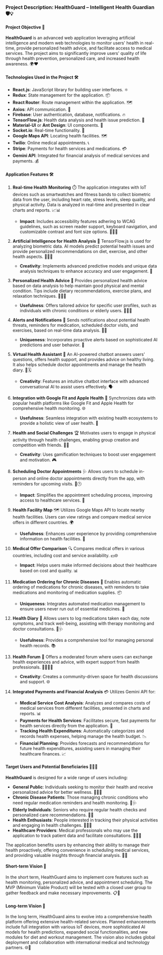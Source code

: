 ### Project Description: HealthGuard – Intelligent Health Guardian 🛡️💡

#### Project Objective 🎯
**HealthGuard** is an advanced web application leveraging artificial intelligence and modern web technologies to monitor users' health in real-time, provide personalized health advice, and facilitate access to medical services. The project aims to significantly improve users' quality of life through health prevention, personalized care, and increased health awareness. 🌍❤️

#### Technologies Used in the Project 🛠️
- **React.js**: JavaScript library for building user interfaces. ⚛️
- **Redux**: State management for the application. 📦
- **React Router**: Route management within the application. 🗺️
- **Axios**: API communication. 🔗
- **Firebase**: User authentication, database, notifications. 🔥
- **TensorFlow.js**: Health data analysis and health issue prediction. 🤖
- **Material-UI** or **Ant Design**: UI components. 🎨
- **Socket.io**: Real-time functionality. 📡
- **Google Maps API**: Locating health facilities. 🗺️
- **Twilio**: Online medical appointments. 📞
- **Stripe**: Payments for health services and medications. 💳
- **Gemini API**: Integrated for financial analysis of medical services and payments. 💰

#### Application Features 🛠️

1. **Real-time Health Monitoring** ⏱️
   The application integrates with IoT devices such as smartwatches and fitness bands to collect biometric data from the user, including heart rate, stress levels, sleep quality, and physical activity. Data is analyzed in real-time and presented in clear charts and reports. 📈📊  
   - **Impact**: Includes accessibility features adhering to WCAG guidelines, such as screen reader support, keyboard navigation, and customizable contrast and font size options. 🧑‍🦯🔠

2. **Artificial Intelligence for Health Analysis** 🧠
   TensorFlow.js is used for analyzing biometric data. AI models predict potential health issues and provide personalized recommendations on diet, exercise, and other health aspects. 🥗🏋️‍♂️  
   - **Creativity**: Implements advanced predictive models and unique data analysis techniques to enhance accuracy and user engagement. 🚀

3. **Personalized Health Advice** 💬
   Provides personalized health advice based on data analysis to help maintain good physical and mental condition. Tips include dietary recommendations, exercise plans, and relaxation techniques. 🥦🧘‍♀️  
   - **Usefulness**: Offers tailored advice for specific user profiles, such as individuals with chronic conditions or elderly users. 👩‍⚕️👴

4. **Alerts and Notifications** 🔔
   Sends notifications about potential health threats, reminders for medication, scheduled doctor visits, and exercises, based on real-time data analysis. 📅💊  
   - **Uniqueness**: Incorporates proactive alerts based on sophisticated AI predictions and user behavior. 🧩

5. **Virtual Health Assistant** 🤖
   An AI-powered chatbot answers users' questions, offers health support, and provides advice on healthy living. It also helps schedule doctor appointments and manage the health diary. 📘🗓️  
   - **Creativity**: Features an intuitive chatbot interface with advanced conversational AI to assist users effectively. 🗣️

6. **Integration with Google Fit and Apple Health** 📱
   Synchronizes data with popular health platforms like Google Fit and Apple Health for comprehensive health monitoring. 🌐  
   - **Usefulness**: Seamless integration with existing health ecosystems to provide a holistic view of user health. 🌟

7. **Health and Social Challenges** 🏆
   Motivates users to engage in physical activity through health challenges, enabling group creation and competition with friends. 👥🎯  
   - **Creativity**: Uses gamification techniques to boost user engagement and motivation. 🎮

8. **Scheduling Doctor Appointments** 🩺
   Allows users to schedule in-person and online doctor appointments directly from the app, with reminders for upcoming visits. 📅🕒  
   - **Impact**: Simplifies the appointment scheduling process, improving access to healthcare services. 🏥

9. **Health Facility Map** 🗺️
   Utilizes Google Maps API to locate nearby health facilities. Users can view ratings and compare medical service offers in different countries. 🌍  
   - **Usefulness**: Enhances user experience by providing comprehensive information on health facilities. 🏨

10. **Medical Offer Comparison** 🔍
    Compares medical offers in various countries, including cost and service availability. 💵🌐  
    - **Impact**: Helps users make informed decisions about their healthcare based on cost and quality. 📊

11. **Medication Ordering for Chronic Diseases** 💊
    Enables automatic ordering of medications for chronic diseases, with reminders to take medications and monitoring of medication supplies. 📦  
    - **Uniqueness**: Integrates automated medication management to ensure users never run out of essential medicines. 🚀

12. **Health Diary** 📓
    Allows users to log medications taken each day, note symptoms, and track well-being, assisting with therapy monitoring and doctor consultations. 📝🩺  
    - **Usefulness**: Provides a comprehensive tool for managing personal health records. 📚

13. **Health Forum** 💬
    Offers a moderated forum where users can exchange health experiences and advice, with expert support from health professionals. 👩‍⚕️👨‍⚕️  
    - **Creativity**: Creates a community-driven space for health discussions and support. 🌐

14. **Integrated Payments and Financial Analysis** 💳
    Utilizes Gemini API for:
    - **Medical Service Cost Analysis**: Analyzes and compares costs of medical services from different facilities, presented in charts and reports. 📊
    - **Payments for Health Services**: Facilitates secure, fast payments for health services directly from the application. 💨
    - **Tracking Health Expenditures**: Automatically categorizes and records health expenses, helping manage the health budget. 📉
    - **Financial Planning**: Provides forecasts and recommendations for future health expenditures, assisting users in managing their healthcare finances. 📈

#### Target Users and Potential Beneficiaries 🧑‍🤝‍🧑
**HealthGuard** is designed for a wide range of users including:
- **General Public**: Individuals seeking to monitor their health and receive personalized advice for better wellness. 🏃‍♀️🧘
- **Chronic Disease Patients**: Those managing chronic conditions who need regular medication reminders and health monitoring. 💊🩺
- **Elderly Individuals**: Seniors who require regular health checks and personalized care recommendations. 👵👴
- **Health Enthusiasts**: People interested in tracking their physical activities and engaging in health challenges. 🚴‍♂️🎽
- **Healthcare Providers**: Medical professionals who may use the application to track patient data and facilitate consultations. 🏥👨‍⚕️

The application benefits users by enhancing their ability to manage their health proactively, offering convenience in scheduling medical services, and providing valuable insights through financial analysis. 💪📅

#### Short-term Vision 🚀
In the short term, HealthGuard aims to implement core features such as health monitoring, personalized advice, and appointment scheduling. The MVP (Minimum Viable Product) will be tested with a closed user group to gather feedback and make necessary improvements. 📋🧪

#### Long-term Vision 🌟
In the long term, HealthGuard aims to evolve into a comprehensive health platform offering extensive health-related services. Planned enhancements include full integration with various IoT devices, more sophisticated AI models for health predictions, expanded social functionalities, and new modules for diet and workout management. The vision also includes global deployment and collaboration with international medical and technology partners. 🌐🤝

